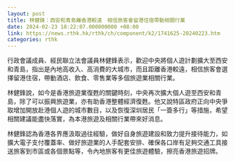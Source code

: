 ```yaml
---
layout: post
title: 林健鋒：西安和青島離香港較遠　相信旅客會留港住宿帶動相關行業
date: 2024-02-23 18:22:07.000000000 +08:00
link: https://news.rthk.hk/rthk/ch/component/k2/1741625-20240223.htm
categories: rthk
---
```


行政會議成員、經民聯立法會議員林健鋒表示，歡迎中央將個人遊計劃擴大至西安和青島，指出是內地高收入、高消費的大城市，而且距離香港較遠，相信旅客會選擇留港住宿，帶動酒店、飲食、零售業等多個旅遊業相關行業。

林健鋒說，如今是香港旅遊業復甦的關鍵時刻，中央再次擴大個人遊至西安和青島，除了可以振興旅遊業，亦有助香港整體經濟復甦。他又說特區政府正向中央爭取增加開放赴港個人遊的城市數目，以及恢復深圳居民「一簽多行」等措施，希望相關建議能盡快落實，為本港旅遊及相關行業帶來好消息。

林健鋒認為香港各界應汲取過往經驗，做好自身旅遊建設和致力提升接待能力，如擴大電子支付覆蓋率、做好旅遊業的人手配套安排、確保各口岸有足夠交通工具接送旅客到市區或各個景點等，令內地旅客有更佳旅遊體驗，擦亮香港旅遊招牌。
